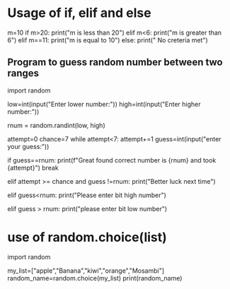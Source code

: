 # Usage of if, elif  and else 

m=10
if m>20:
 print("m is less than 20")
elif m<6:
    print("m is greater than 6")
elif m==11:
    print("m is equal to 10")
else:
    print(" No creteria met")

##  Program to guess random number between two ranges

import random

low=int(input("Enter lower number:"))
high=int(input("Enter higher number:"))

rnum = random.randint(low, high)


attempt=0
chance=7
while attempt<7:
  attempt+=1
  guess=int(input("enter your guess:"))
  
  if guess==rnum:
       print(f"Great found correct number is {rnum} and took {attempt}")
       break
   
  elif attempt >= chance and guess !=rnum:
       print("Better luck next time")
  
  elif guess<rnum:
       print("Please enter bit high number")
   
  elif guess > rnum:
       print("please enter bit low number")

# use of random.choice(list)  

import random

my_list=["apple","Banana","kiwi","orange","Mosambi"]
random_name=random.choice(my_list)
print(random_name)


